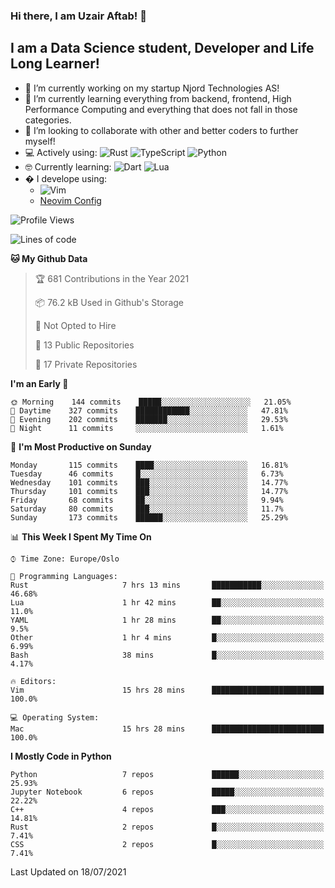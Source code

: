 ### Hi there, I am Uzair Aftab! 👋

## I am a Data Science student, Developer and Life Long Learner!
- 🔭 I’m currently working on my startup Njord Technologies AS!
- 🌱 I’m currently learning everything from backend, frontend, High Performance Computing and everything that does not fall in those categories.
- 👯 I’m looking to collaborate with other and better coders to further myself!
- 💻 Actively using: <img alt="Rust" src="https://img.shields.io/badge/rust-%23000000.svg?style=for-the-badge&logo=rust&logoColor=white"/> <img alt="TypeScript" src="https://img.shields.io/badge/typescript-%23007ACC.svg?style=for-the-badge&logo=typescript&logoColor=white"/> <img alt="Python" src="https://img.shields.io/badge/python-%2314354C.svg?style=for-the-badge&logo=python&logoColor=white"/>
- 🤓 Currently learning: <img alt="Dart" src="https://img.shields.io/badge/dart-%230175C2.svg?style=for-the-badge&logo=dart&logoColor=white"/> <img alt="Lua" src="https://img.shields.io/badge/lua-%232C2D72.svg?style=for-the-badge&logo=lua&logoColor=white"/> 
- � I develope using: 
  -  <img alt="Vim" src="https://img.shields.io/badge/VIM-%2311AB00.svg?style=for-the-badge&logo=vim&logoColor=white"/>
  -  [Neovim Config](https://github.com/ChristianChiarulli/LunarVim)
<!--START_SECTION:waka-->
![Profile Views](http://img.shields.io/badge/Profile%20Views-214-blue)

![Lines of code](https://img.shields.io/badge/From%20Hello%20World%20I%27ve%20Written-1.7%20million%20lines%20of%20code-blue)

**🐱 My Github Data** 

> 🏆 681 Contributions in the Year 2021
 > 
> 📦 76.2 kB Used in Github's Storage 
 > 
> 🚫 Not Opted to Hire
 > 
> 📜 13 Public Repositories 
 > 
> 🔑 17 Private Repositories  
 > 
**I'm an Early 🐤** 

```text
🌞 Morning    144 commits    █████░░░░░░░░░░░░░░░░░░░░   21.05% 
🌆 Daytime    327 commits    ████████████░░░░░░░░░░░░░   47.81% 
🌃 Evening    202 commits    ███████░░░░░░░░░░░░░░░░░░   29.53% 
🌙 Night      11 commits     ░░░░░░░░░░░░░░░░░░░░░░░░░   1.61%

```
📅 **I'm Most Productive on Sunday** 

```text
Monday       115 commits    ████░░░░░░░░░░░░░░░░░░░░░   16.81% 
Tuesday      46 commits     █░░░░░░░░░░░░░░░░░░░░░░░░   6.73% 
Wednesday    101 commits    ███░░░░░░░░░░░░░░░░░░░░░░   14.77% 
Thursday     101 commits    ███░░░░░░░░░░░░░░░░░░░░░░   14.77% 
Friday       68 commits     ██░░░░░░░░░░░░░░░░░░░░░░░   9.94% 
Saturday     80 commits     ███░░░░░░░░░░░░░░░░░░░░░░   11.7% 
Sunday       173 commits    ██████░░░░░░░░░░░░░░░░░░░   25.29%

```


📊 **This Week I Spent My Time On** 

```text
⌚︎ Time Zone: Europe/Oslo

💬 Programming Languages: 
Rust                     7 hrs 13 mins       ███████████░░░░░░░░░░░░░░   46.68% 
Lua                      1 hr 42 mins        ██░░░░░░░░░░░░░░░░░░░░░░░   11.0% 
YAML                     1 hr 28 mins        ██░░░░░░░░░░░░░░░░░░░░░░░   9.5% 
Other                    1 hr 4 mins         █░░░░░░░░░░░░░░░░░░░░░░░░   6.99% 
Bash                     38 mins             █░░░░░░░░░░░░░░░░░░░░░░░░   4.17%

🔥 Editors: 
Vim                      15 hrs 28 mins      █████████████████████████   100.0%

💻 Operating System: 
Mac                      15 hrs 28 mins      █████████████████████████   100.0%

```

**I Mostly Code in Python** 

```text
Python                   7 repos             ██████░░░░░░░░░░░░░░░░░░░   25.93% 
Jupyter Notebook         6 repos             █████░░░░░░░░░░░░░░░░░░░░   22.22% 
C++                      4 repos             ███░░░░░░░░░░░░░░░░░░░░░░   14.81% 
Rust                     2 repos             █░░░░░░░░░░░░░░░░░░░░░░░░   7.41% 
CSS                      2 repos             █░░░░░░░░░░░░░░░░░░░░░░░░   7.41%

```



 Last Updated on 18/07/2021
<!--END_SECTION:waka-->
